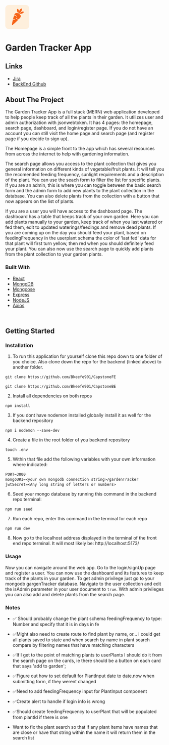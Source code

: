 <!-- Project Logo -->
<br />

<img src="./src/images/logo.png" style="width: 15%; border-radius: 15%; margin: auto" >




# Garden Tracker App

## Links
- [Jira](https://gardentracker.atlassian.net/jira/software/projects/CGS/boards/34/timeline?selectedIssue=CGS-4)
- [BackEnd Github](https://github.com/Bkeefe901/CapstoneBE)



## About The Project
The Garden Tracker App is a full stack (MERN) web application developed to help people keep track of all the plants in their garden. It utilizes user and admin authorization with jsonwebtoken. It has 4 pages: the homepage, search page, dashboard, and login/register page. If you do not have an account you can still visit the home page and search page (and register page if you decide to sign up). 

The Homepage is a simple front to the app which has several resources from across the internet to help with gardening information. 

The search page allows you access to the plant collection that gives you general information on different kinds of vegetable/fruit plants. It will tell you the recomended feeding frequency, sunlight requirements and a description of the plant. You can use the seach form to filter the list for specific plants. If you are an admin, this is where you can toggle between the basic search form and the admin form to add new plants to the plant collection in the database. You can also delete plants from the collection with a button that now appears on the list of plants.

If you are a user you will have access to the dashboard page. The dashboard has a table that keeps track of your own garden. Here you can add plants manually to your garden, keep track of when you last watered or fed them, edit to updated waterings/feedings and remove dead plants. If you are coming up on the day you should feed your plant, based on feedingFrequency in the userplant schema the color of 'last fed' data for that plant will first turn yellow, then red when you should definitely feed your plant. You can also now use the search page to quickly add plants from the plant collection to your garden plants.


### Built With
- [React](https://react.dev/)
- [MongoDB](https://www.mongodb.com/)
- [Mongoose](https://mongoosejs.com/)
- [Express](https://expressjs.com/)
- [NodeJS](https://nodejs.org/en)
- [Axios](https://github.com/axios/axios)

</br>


## Getting Started

### Installation
1. To run this application for yourself clone this repo down to one folder of you choice. Also clone down the repo for the backend (linked above) to another folder.
```
git clone https://github.com/Bkeefe901/CapstoneFE
```
```
git clone https://github.com/Bkeefe901/CapstoneBE
```
2. Install all dependencies on both repos
```
npm install
```
3. If you dont have nodemon installed globally install it as well for the backend repository
```
npm i nodemon --save-dev
```
4. Create a file in the root folder of you backend repository
```
touch .env
```
5. Within that file add the following variables with your own information where indicated:
```
PORT=3000
mongoURI=<your own mongodb connection string>/gardenTracker
jwtSecret=<Any long string of letters or numbers>
```
6. Seed your mongo database by running this command in the backend repo terminal:
```
npm run seed
```
7. Run each repo, enter this command in the terminal for each repo
```
npm run dev
```
8. Now go to the localhost address displayed in the terminal of the front end repo terminal. It will most likely be: http://localhost:5173/

### Usage
Now you can navigate around the web app. Go to the login/signUp page and register a user. You can now use the dashboard and its features to keep track of the plants in your garden. To get admin privilege just go to your mongodb gargenTracker database. Navigate to the user collection and edit the isAdmin parameter in your user document to `true`. With admin privileges you can also add and delete plants from the search page. 




### Notes

- ✅ Should probably change the plant schema feedingFrequency to type: Number and specify that it is in days in fe
- ✅Might also need to create route to find plant by name, or... i could get all plants saved to state and when search by name in plant search compare by filtering names that have matching characters
- ✅If I get to the point of matching plants to userPlants I should do it from the search page on the cards, ie there should be a button on each card that says 'add to garden';
- ✅Figure out how to set default for PlantInput date to date.now when submitting form, if they werent changed
- ✅Need to add feedingFrequency input for PlantInput component
- ✅Create alert to handle if login info is wrong
- ✅Should create feedingFrequency to userPlant that will be populated from plantId if there is one

- Want to fix the plant search so that if any plant items have names that are close or have that string within the name it will return them in the search list


